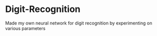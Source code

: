 # Digit-Recognition
Made my own neural network for digit recognition by experimenting on various parameters
